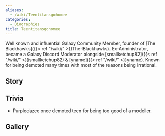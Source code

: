 ```yaml
---
aliases:
  - /wiki/Teentitansgohomee
categories:
  - Biographies
title: Teentitansgohomee
---
```


Well known and influential Galaxy Community Member, founder of [The Blackhawks]({{< ref "/wiki/" >}}The-Blackhawks). Ex-Administrator, became a Galaxy Discord Moderator alongside [smallketchup82]({{< ref "/wiki/" >}}smallketchup82) & [yname]({{< ref "/wiki/" >}}yname). Known for being demoted many times with most of the reasons being irrational.

## Story

## Trivia

- Purpledazee once demoted teen for being too good of a modeller.

## Gallery

<references />
